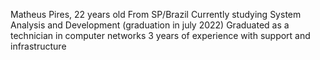 Matheus Pires, 22 years old
From SP/Brazil
Currently studying System Analysis and Development (graduation in july 2022)
Graduated as a technician in computer networks
3 years of experience with support and infrastructure


<!---
MattLPires/MattLPires is a ✨ special ✨ repository because its `README.md` (this file) appears on your GitHub profile.
You can click the Preview link to take a look at your changes.
--->
